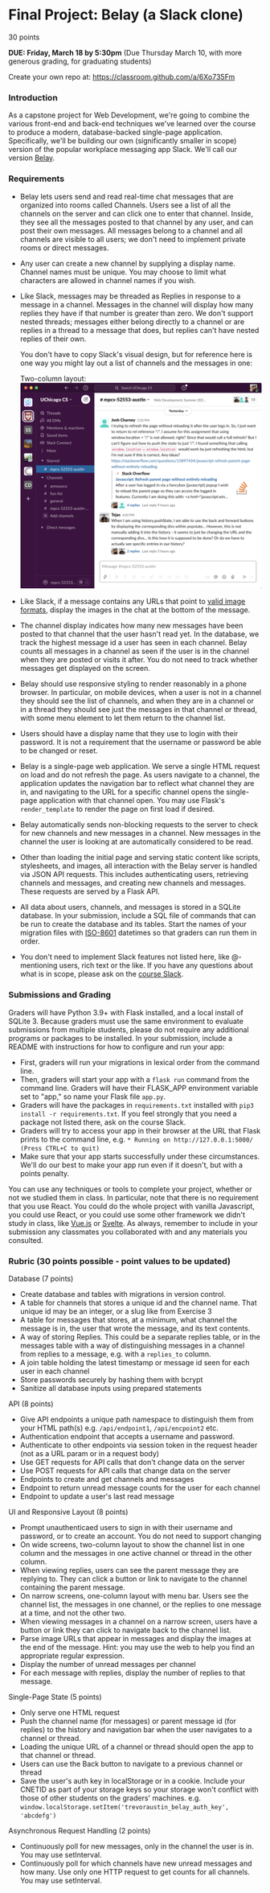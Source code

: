 # Final Project: Belay (a Slack clone)

30 points

**DUE: Friday, March 18 by 5:30pm**
(Due Thursday March 10, with more generous grading, for graduating students)

Create your own repo at: https://classroom.github.com/a/6Xo735Fm

### Introduction

As a capstone project for Web Development, we're going to combine the various
front-end and back-end techniques we've learned over the course to produce a
modern, database-backed single-page application. Specifically, we'll be building
our own (significantly smaller in scope) version of the popular workplace
messaging app Slack. We'll call our version [Belay](https://en.wikipedia.org/wiki/Belaying).

### Requirements

-   Belay lets users send and read real-time chat messages that are organized
    into rooms called Channels. Users see a list of all the channels on the server
    and can click one to enter that channel. Inside, they see all the messages
    posted to that channel by any user, and can post their own messages.
    All messages belong to a channel and all channels are visible to all users; we
    don't need to implement private rooms or direct messages.
-   Any user can create a new channel by supplying a display name. Channel names
    must be unique. You may choose to limit what characters are allowed in channel
    names if you wish.
-   Like Slack, messages may be threaded as Replies in response to a message in a
    channel. Messages in the channel will display how many replies they have if
    that number is greater than zero. We don't support nested threads;
    messages either belong directly to a channel or are replies in a thread to a
    message that does, but replies can't have nested replies of their own.

    You don't have to copy Slack's visual design, but for reference here is one way you might lay out a list of channels and the messages in one:

    Two-column layout:
    ![Slack Screenshot of channel list and messages in one channel](two_column.png)

-   Like Slack, if a message contains any URLs that point to
    [valid image formats](https://developer.mozilla.org/en-US/docs/Web/HTML/Element/img#Supported_image_formats),
    display the images in the chat at the bottom of the message.
-   The channel display indicates how many new messages have been posted to that
    channel that the user hasn't read yet. In the database, we track the highest
    message id a user has seen in each channel. Belay counts all messages in a
    channel as seen if the user is in the channel when they are posted or visits
    it after. You do not need to track whether messages get displayed on the
    screen.
-   Belay should use responsive styling to render reasonably in a phone browser.
    In particular, on mobile devices, when a user is not in a channel they should
    see the list of channels, and when they are in a channel or in a thread they
    should see just the messages in that channel or thread, with some menu element
    to let them return to the channel list.
-   Users should have a display name that they use to login with their password.
    It is not a requirement that the username or password be able to be changed or
    reset.
-   Belay is a single-page web application. We serve a single HTML request on load
    and do not refresh the page. As users navigate to a channel, the application
    updates the navigation bar to reflect what channel they are in, and navigating
    to the URL for a specific channel opens the single-page application with that
    channel open. You may use Flask's `render_template` to render the page on
    first load if desired.
-   Belay automatically sends non-blocking requests to the server to check for new
    channels and new messages in a channel. New messages in the channel the user
    is looking at are automatically considered to be read.
-   Other than loading the initial page and serving static content like scripts,
    stylesheets, and images, all interaction with the Belay server is handled via
    JSON API requests. This includes authenticating users, retrieving channels and messages, and creating new channels and messages. These requests are served by
    a Flask API.
-   All data about users, channels, and messages is stored in a SQLite database. In
    your submission, include a SQL file of commands that can be run to create the
    database and its tables. Start the names of your migration files with
    [ISO-8601](https://en.wikipedia.org/wiki/ISO_8601) datetimes so that graders
    can run them in order.
-   You don't need to implement Slack features not listed here, like @-mentioning
    users, rich text or the like. If you have any questions about what is
    in scope, please ask on the [course Slack](https://app.slack.com/client/T71CT0472/C02TBJ5BHU2).

### Submissions and Grading

Graders will have Python 3.9+ with Flask installed, and a local install of
SQLite 3. Because graders must use the same environment to evaluate
submissions from multiple students, please do not require any additional
programs or packages to be installed. In your submission, include a README with
instructions for how to configure and run your app:

-   First, graders will run your migrations in lexical order from the command line.
-   Then, graders will start your app with a `flask run` command from the command
    line. Graders will have their FLASK_APP environment variable set to "app," so
    name your Flask file `app.py`.
-   Graders will have the packages in `requirements.txt` installed with `pip3 install -r requirements.txt`. If you feel strongly that you need a package not listed
    there, ask on the course Slack.
-   Graders will try to access your app in their browser at the URL that Flask
    prints to the command line, e.g. `* Running on http://127.0.0.1:5000/ (Press CTRL+C to quit)`
-   Make sure that your app starts successfully under these circumstances. We'll
    do our best to make your app run even if it doesn't, but with a points penalty.

You can use any techniques or tools to complete your project, whether or not we
studied them in class. In particular, note that there is no requirement that you
use React. You could do the whole project with vanilla Javascript, you could use
React, or you could use some other framework we didn't study in class, like
[Vue.js](https://vuejs.org/) or [Svelte](https://svelte.dev/). As always,
remember to include in your submission any classmates you collaborated with and
any materials you consulted.

### Rubric (30 points possible - point values to be updated)

Database (7 points)

-   Create database and tables with migrations in version control.
-   A table for channels that stores a unique id and the channel name. That unique
    id may be an integer, or a slug like from Exercise 3
-   A table for messages that stores, at a minimum, what channel the message is in,
    the user that wrote the message, and its text contents.
-   A way of storing Replies. This could be a separate replies table, or in the
    messages table with a way of distinguishing messages in a channel from replies
    to a message, e.g. with a `replies_to` column.
-   A join table holding the latest timestamp or message id seen for each user in
    each channel
-   Store passwords securely by hashing them with bcrypt
-   Sanitize all database inputs using prepared statements

API (8 points)

-   Give API endpoints a unique path namespace to distinguish them from your HTML
    path(s) e.g. `/api/endpoint1`, `/api/encpoint2` etc.
-   Authentication endpoint that accepts a username and password.
-   Authenticate to other endpoints via session token in the request header (not
    as a URL param or in a request body)
-   Use GET requests for API calls that don't change data on the server
-   Use POST requests for API calls that change data on the server
-   Endpoints to create and get channels and messages
-   Endpoint to return unread message counts for the user for each channel
-   Endpoint to update a user's last read message

UI and Responsive Layout (8 points)

-   Prompt unauthenticaed users to sign in with their username and password, or to
    create an account. You do not need to support changing
-   On wide screens, two-column layout to show the channel list in one column and
    the messages in one active channel or thread in the other column.
-   When viewing replies, users can see the parent message they are replying to.
    They can click a button or link to navigate to the channel containing the
    parent message.
-   On narrow screens, one-column layout with menu bar. Users see the channel list,
    the messages in one channel, or the replies to one message at a time, and not
    the other two.
-   When viewing messages in a channel on a narrow screen, users have a button or
    link they can click to navigate back to the channel list.
-   Parse image URLs that appear in messages and display the images at the end of
    the message. Hint: you may use the web to help you find an appropriate regular
    expression.
-   Display the number of unread messages per channel
-   For each message with replies, display the number of replies to that message.

Single-Page State (5 points)

-   Only serve one HTML request
-   Push the channel name (for messages) or parent message id (for replies) to the
    history and navigation bar when the user navigates to a channel or thread.
-   Loading the unique URL of a channel or thread should open the app to that
    channel or thread.
-   Users can use the Back button to navigate to a previous channel or thread
-   Save the user's auth key in localStorage or in a cookie. Include your CNETID
    as part of your storage keys so your storage won't conflict with
    those of other students on the graders' machines. e.g.
    `window.localStorage.setItem('trevoraustin_belay_auth_key', 'abcdefg')`

Asynchronous Request Handling (2 points)

-   Continuously poll for new messages, only in the channel the user is in. You
    may use setInterval.
-   Continuously poll for which channels have new unread messages and how many.
    Use only one HTTP request to get counts for all channels. You may use
    setInterval.
